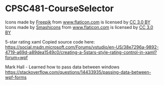 # CPSC481-CourseSelector

<div>Icons made by <a href="http://www.freepik.com" title="Freepik">Freepik</a> from <a href="https://www.flaticon.com/" title="Flaticon">www.flaticon.com</a> is licensed by <a href="http://creativecommons.org/licenses/by/3.0/" title="Creative Commons BY 3.0" target="_blank">CC 3.0 BY</a></div>
<div>Icons made by <a href="https://www.flaticon.com/authors/smashicons" title="Smashicons">Smashicons</a> from <a href="https://www.flaticon.com/" title="Flaticon">www.flaticon.com</a> is licensed by <a href="http://creativecommons.org/licenses/by/3.0/" title="Creative Commons BY 3.0" target="_blank">CC 3.0 BY</a></div>


5-star rating xaml
Copied source code here:
https://social.msdn.microsoft.com/Forums/vstudio/en-US/38e7296a-9892-4719-a69d-a89dea1549c0/creating-a-5stars-style-rating-control-in-xaml?forum=wpf

Mark Hall - Learned how to pass data between windows
https://stackoverflow.com/questions/14433935/passing-data-between-wpf-forms
